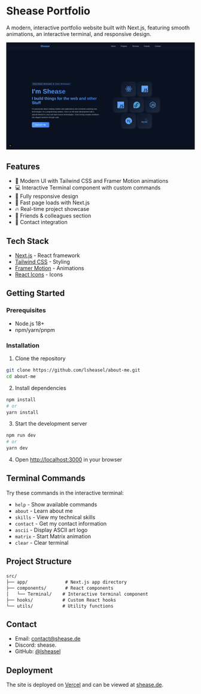 # Shease Portfolio

A modern, interactive portfolio website built with Next.js, featuring smooth animations, an interactive terminal, and responsive design.

![Portfolio Preview](public/projects/portfolio.png)

## Features

- 🎨 Modern UI with Tailwind CSS and Framer Motion animations
- 💻 Interactive Terminal component with custom commands
- 📱 Fully responsive design
- 🚀 Fast page loads with Next.js
- 🔥 Real-time project showcase
- 👥 Friends & colleagues section
- 📧 Contact integration

## Tech Stack

- [Next.js](https://nextjs.org/) - React framework
- [Tailwind CSS](https://tailwindcss.com/) - Styling
- [Framer Motion](https://www.framer.com/motion/) - Animations
- [React Icons](https://react-icons.github.io/react-icons/) - Icons

## Getting Started

### Prerequisites

- Node.js 18+ 
- npm/yarn/pnpm

### Installation

1. Clone the repository
```bash
git clone https://github.com/lsheasel/about-me.git
cd about-me
```

2. Install dependencies
```bash
npm install
# or
yarn install
```

3. Start the development server
```bash
npm run dev
# or
yarn dev
```

4. Open [http://localhost:3000](http://localhost:3000) in your browser

## Terminal Commands

Try these commands in the interactive terminal:

- `help` - Show available commands
- `about` - Learn about me
- `skills` - View my technical skills
- `contact` - Get my contact information
- `ascii` - Display ASCII art logo
- `matrix` - Start Matrix animation
- `clear` - Clear terminal

## Project Structure

```
src/
├── app/              # Next.js app directory
├── components/       # React components
│   └── Terminal/    # Interactive terminal component
├── hooks/           # Custom React hooks
└── utils/           # Utility functions
```

## Contact

- Email: contact@shease.de
- Discord: shease.
- GitHub: [@lsheasel](https://github.com/lsheasel)

## Deployment

The site is deployed on [Vercel](https://vercel.com) and can be viewed at [shease.de](https://shease.de).
